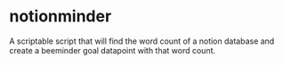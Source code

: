 # notionminder
A scriptable script that will find the word count of a notion database and create a beeminder goal datapoint with that word count.
